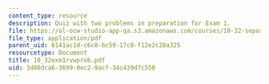 ```yaml
---
content_type: resource
description: Quiz with two problems in preparation for Exam 1.
file: https://ol-ocw-studio-app-qa.s3.amazonaws.com/courses/10-32-separation-processes-spring-2005/3d86dca636990ec29acf34c439d7c550_10_32exm1rvwprob.pdf
file_type: application/pdf
parent_uid: 6141ac1d-c6c8-bc59-17c8-f12e2c28a325
resourcetype: Document
title: 10_32exm1rvwprob.pdf
uid: 3d86dca6-3699-0ec2-9acf-34c439d7c550
---
```

